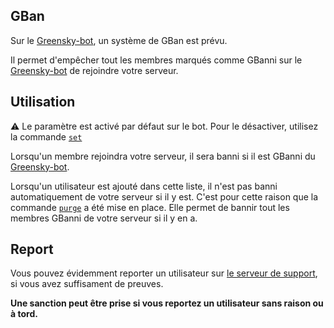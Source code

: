 ## GBan
Sur le [Greensky-bot](https://bit.ly/39WtbBC), un système de GBan est prévu.

Il permet d'empêcher tout les membres marqués comme GBanni sur le [Greensky-bot](https://bit.ly/39WtbBC) de rejoindre votre serveur.

## Utilisation
:warning: Le paramètre est activé par défaut sur le bot. Pour le désactiver, utilisez la commande [`set`](../commands/set.md)

Lorsqu'un membre rejoindra votre serveur, il sera banni si il est GBanni du [Greensky-bot](https://bit.ly/39WtbBC).

Lorsqu'un utilisateur est ajouté dans cette liste, il n'est pas banni automatiquement de votre serveur si il y est. C'est pour cette raison que la commande [`purge`](../commands/purge.md) a été mise en place.
Elle permet de bannir tout les membres GBanni de votre serveur si il y en a.

## Report
Vous pouvez évidemment reporter un utilisateur sur [le serveur de support](https://discord.gg/Qt9Ns3uvYe), si vous avez suffisament de preuves.

**Une sanction peut être prise si vous reportez un utilisateur sans raison ou à tord.**